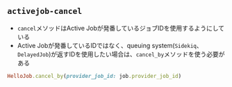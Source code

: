 
## `activejob-cancel`

* `cancel`メソッドはActive Jobが発番しているジョブIDを使用するようにしている
* Active Jobが発番しているIDではなく、queuing system(`Sidekiq`、`DelayedJob`)が返すIDを使用したい場合は、`cancel_by`メソッドを使う必要がある

```ruby
HelloJob.cancel_by(provider_job_id: job.provider_job_id)
```
